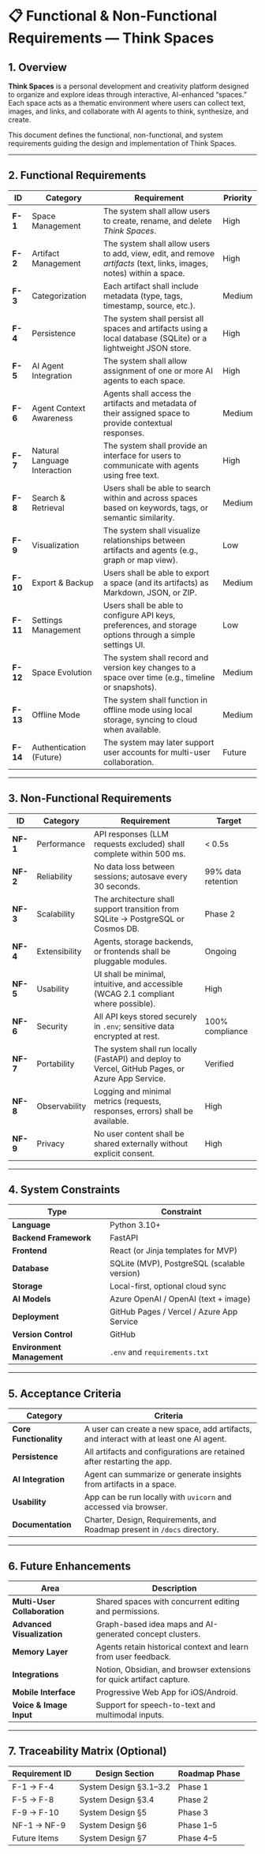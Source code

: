 # 📋 Functional & Non-Functional Requirements — Think Spaces

## 1. Overview
**Think Spaces** is a personal development and creativity platform designed to organize and explore ideas through interactive, AI-enhanced “spaces.”  
Each space acts as a thematic environment where users can collect text, images, and links, and collaborate with AI agents to think, synthesize, and create.

This document defines the functional, non-functional, and system requirements guiding the design and implementation of Think Spaces.

---

## 2. Functional Requirements

| ID | Category | Requirement | Priority |
|----|-----------|--------------|----------|
| **F-1** | Space Management | The system shall allow users to create, rename, and delete *Think Spaces*. | High |
| **F-2** | Artifact Management | The system shall allow users to add, view, edit, and remove *artifacts* (text, links, images, notes) within a space. | High |
| **F-3** | Categorization | Each artifact shall include metadata (type, tags, timestamp, source, etc.). | Medium |
| **F-4** | Persistence | The system shall persist all spaces and artifacts using a local database (SQLite) or a lightweight JSON store. | High |
| **F-5** | AI Agent Integration | The system shall allow assignment of one or more AI agents to each space. | High |
| **F-6** | Agent Context Awareness | Agents shall access the artifacts and metadata of their assigned space to provide contextual responses. | Medium |
| **F-7** | Natural Language Interaction | The system shall provide an interface for users to communicate with agents using free text. | High |
| **F-8** | Search & Retrieval | Users shall be able to search within and across spaces based on keywords, tags, or semantic similarity. | Medium |
| **F-9** | Visualization | The system shall visualize relationships between artifacts and agents (e.g., graph or map view). | Low |
| **F-10** | Export & Backup | Users shall be able to export a space (and its artifacts) as Markdown, JSON, or ZIP. | Medium |
| **F-11** | Settings Management | Users shall be able to configure API keys, preferences, and storage options through a simple settings UI. | Low |
| **F-12** | Space Evolution | The system shall record and version key changes to a space over time (e.g., timeline or snapshots). | Medium |
| **F-13** | Offline Mode | The system shall function in offline mode using local storage, syncing to cloud when available. | Medium |
| **F-14** | Authentication (Future) | The system may later support user accounts for multi-user collaboration. | Future |

---

## 3. Non-Functional Requirements

| ID | Category | Requirement | Target |
|----|-----------|--------------|--------|
| **NF-1** | Performance | API responses (LLM requests excluded) shall complete within 500 ms. | < 0.5s |
| **NF-2** | Reliability | No data loss between sessions; autosave every 30 seconds. | 99% data retention |
| **NF-3** | Scalability | The architecture shall support transition from SQLite → PostgreSQL or Cosmos DB. | Phase 2 |
| **NF-4** | Extensibility | Agents, storage backends, or frontends shall be pluggable modules. | Ongoing |
| **NF-5** | Usability | UI shall be minimal, intuitive, and accessible (WCAG 2.1 compliant where possible). | High |
| **NF-6** | Security | All API keys stored securely in `.env`; sensitive data encrypted at rest. | 100% compliance |
| **NF-7** | Portability | The system shall run locally (FastAPI) and deploy to Vercel, GitHub Pages, or Azure App Service. | Verified |
| **NF-8** | Observability | Logging and minimal metrics (requests, responses, errors) shall be available. | High |
| **NF-9** | Privacy | No user content shall be shared externally without explicit consent. | High |

---

## 4. System Constraints

| Type | Constraint |
|------|-------------|
| **Language** | Python 3.10+ |
| **Backend Framework** | FastAPI |
| **Frontend** | React (or Jinja templates for MVP) |
| **Database** | SQLite (MVP), PostgreSQL (scalable version) |
| **Storage** | Local-first, optional cloud sync |
| **AI Models** | Azure OpenAI / OpenAI (text + image) |
| **Deployment** | GitHub Pages / Vercel / Azure App Service |
| **Version Control** | GitHub |
| **Environment Management** | `.env` and `requirements.txt` |

---

## 5. Acceptance Criteria

| Category | Criteria |
|-----------|-----------|
| **Core Functionality** | A user can create a new space, add artifacts, and interact with at least one AI agent. |
| **Persistence** | All artifacts and configurations are retained after restarting the app. |
| **AI Integration** | Agent can summarize or generate insights from artifacts in a space. |
| **Usability** | App can be run locally with `uvicorn` and accessed via browser. |
| **Documentation** | Charter, Design, Requirements, and Roadmap present in `/docs` directory. |

---

## 6. Future Enhancements

| Area | Description |
|-------|--------------|
| **Multi-User Collaboration** | Shared spaces with concurrent editing and permissions. |
| **Advanced Visualization** | Graph-based idea maps and AI-generated concept clusters. |
| **Memory Layer** | Agents retain historical context and learn from user feedback. |
| **Integrations** | Notion, Obsidian, and browser extensions for quick artifact capture. |
| **Mobile Interface** | Progressive Web App for iOS/Android. |
| **Voice & Image Input** | Support for speech-to-text and multimodal inputs. |

---

## 7. Traceability Matrix (Optional)

| Requirement ID | Design Section | Roadmap Phase |
|----------------|----------------|----------------|
| F-1 → F-4 | System Design §3.1–3.2 | Phase 1 |
| F-5 → F-8 | System Design §3.4 | Phase 2 |
| F-9 → F-10 | System Design §5 | Phase 3 |
| NF-1 → NF-9 | System Design §6 | Phase 1–5 |
| Future Items | System Design §7 | Phase 4–5 |
